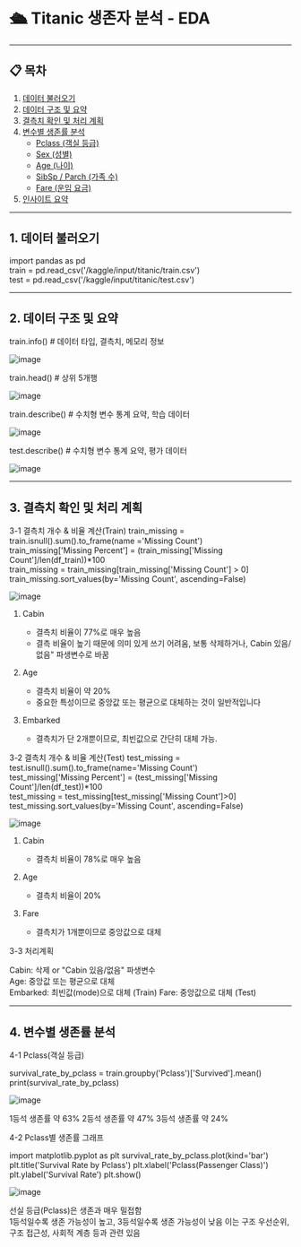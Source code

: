 # 🛳 Titanic 생존자 분석 - EDA


---

## 📋 목차

1. [데이터 불러오기](#1-데이터-불러오기)  
2. [데이터 구조 및 요약](#2-데이터-구조-및-요약)  
3. [결측치 확인 및 처리 계획](#3-결측치-확인-및-처리-계획)  
4. [변수별 생존률 분석](#4-변수별-생존률-분석)  
   - [Pclass (객실 등급)](#pclass-객실-등급)  
   - [Sex (성별)](#sex-성별)  
   - [Age (나이)](#age-나이)  
   - [SibSp / Parch (가족 수)](#sibsp--parch-가족-수)  
   - [Fare (운임 요금)](#fare-운임-요금)  
5. [인사이트 요약](#5-인사이트-요약)

---

## 1. 데이터 불러오기

import pandas as pd  
train = pd.read_csv('/kaggle/input/titanic/train.csv')  
test = pd.read_csv('/kaggle/input/titanic/test.csv')   


---


## 2. 데이터 구조 및 요약

train.info()   # 데이터 타입, 결측치, 메모리 정보


![image](https://github.com/user-attachments/assets/945d0454-4002-41e4-afae-ff98608b41be)


train.head()  # 상위 5개행

![image](https://github.com/user-attachments/assets/6d4df012-b7a9-4721-b69a-5f2ca730ad0e)


train.describe() # 수치형 변수 통계 요약, 학습 데이터

![image](https://github.com/user-attachments/assets/15579d5e-dfc1-464e-9a7a-8bcecd844cd0)


test.describe() # 수치형 변수 통계 요약, 평가 데이터

![image](https://github.com/user-attachments/assets/919d27dd-8e78-4f78-9aee-d9a8f246bb74)


---


## 3. 결측치 확인 및 처리 계획


3-1 결측치 개수 & 비율 계산(Train)
train_missing = train.isnull().sum().to_frame(name ='Missing Count')  
train_missing['Missing Percent'] = (train_missing['Missing Count']/len(df_train))*100  
train_missing = train_missing[train_missing['Missing Count'] > 0]  
train_missing.sort_values(by='Missing Count', ascending=False)  

![image](https://github.com/user-attachments/assets/7b489d53-4f89-404d-a1f9-7b2955293ca3)

1. Cabin
   - 결측치 비율이 77%로 매우 높음
   - 결측 비율이 높기 때문에 의미 있게 쓰기 어려움, 보통 삭제하거나, Cabin 있음/없음" 파생변수로 바꿈
  
2. Age
   - 결측치 비율이 약 20%
   - 중요한 특성이므로 중앙값 또는 평균으로 대체하는 것이 일반적입니다

3. Embarked
   - 결측치가 단 2개뿐이므로, 최빈값으로 간단히 대체 가능.


3-2 결측치 개수 & 비율 계산(Test)
test_missing = test.isnull().sum().to_frame(name='Missing Count')  
test_missing['Missing Percent'] = (test_missing['Missing Count']/len(df_test))*100  
test_missing = test_missing[test_missing['Missing Count']>0]  
test_missing.sort_values(by='Missing Count', ascending=False)  

![image](https://github.com/user-attachments/assets/389b68b1-9684-4738-9243-af65a909efcc)

1. Cabin
   - 결측치 비율이 78%로 매우 높음

2. Age
   - 결측치 비율이 20%
  
3. Fare
   - 결측치가 1개뿐이므로 중앙값으로 대체

3-3 처리계획

Cabin:      삭제 or "Cabin 있음/없음" 파생변수  
Age:	      중앙값 또는 평균으로 대체  
Embarked:	최빈값(mode)으로 대체 (Train) 
Fare:      	중앙값으로 대체 (Test)  


---


## 4. 변수별 생존률 분석

4-1 Pclass(객실 등급)

survival_rate_by_pclass = train.groupby('Pclass')['Survived'].mean()  
print(survival_rate_by_pclass)

![image](https://github.com/user-attachments/assets/25603ea3-1cab-4397-bb9d-8fe13b8167f0)

1등석 생존률 약 63%
2등석 생존률 약 47%
3등석 생존률 약 24%

4-2 Pclass별 생존률 그래프

import matplotlib.pyplot as plt
survival_rate_by_pclass.plot(kind='bar')
plt.title('Survival Rate by Pclass')
plt.xlabel('Pclass(Passenger Class)')
plt.ylabel('Survival Rate')
plt.show()

![image](https://github.com/user-attachments/assets/c98bb484-75c6-4cf2-99a2-6b5c4bff2ee7)


선실 등급(Pclass)은 생존과 매우 밀접함  
1등석일수록 생존 가능성이 높고, 3등석일수록 생존 가능성이 낮음
이는 구조 우선순위, 구조 접근성, 사회적 계층 등과 관련 있음  
